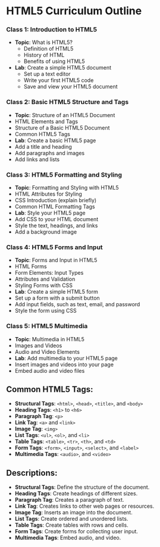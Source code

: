# HTML5 Curriculum Outline
### Class 1: Introduction to HTML5

- **Topic**: What is HTML5?
  - Definition of HTML5
  - History of HTML
  - Benefits of using HTML5
- **Lab**: Create a simple HTML5 document
  - Set up a text editor
  - Write your first HTML5 code
  - Save and view your HTML5 document

### Class 2: Basic HTML5 Structure and Tags

- **Topic**: Structure of an HTML5 Document
 - HTML Elements and Tags
 - Structure of a Basic HTML5 Document
 - Common HTML5 Tags
- **Lab**: Create a basic HTML5 page
 - Add a title and heading
 - Add paragraphs and images
 - Add links and lists

### Class 3: HTML5 Formatting and Styling

- **Topic**: Formatting and Styling with HTML5
 - HTML Attributes for Styling
 - CSS Introduction (explain briefly)
 - Common HTML Formatting Tags
- **Lab**: Style your HTML5 page
 - Add CSS to your HTML document
 - Style the text, headings, and links
 - Add a background image

### Class 4: HTML5 Forms and Input

- **Topic**: Forms and Input in HTML5
 - HTML Forms
 - Form Elements: Input Types
 - Attributes and Validation
 - Styling Forms with CSS
- **Lab**: Create a simple HTML5 form
 - Set up a form with a submit button
 - Add input fields, such as text, email, and password
 - Style the form using CSS

### Class 5: HTML5 Multimedia

- **Topic**: Multimedia in HTML5
 - Images and Videos
 - Audio and Video Elements
- **Lab**: Add multimedia to your HTML5 page
 - Insert images and videos into your page
 - Embed audio and video files


## Common HTML5 Tags:

- **Structural Tags**: `<html>`, `<head>`, `<title>`, and `<body>`
- **Heading Tags**: `<h1>` to `<h6>`
- **Paragraph Tag**: `<p>`
- **Link Tag**: `<a>` and `<link>`
- **Image Tag**: `<img>`
- **List Tags**: `<ul>`, `<ol>`, and `<li>`
- **Table Tags**: `<table>`, `<tr>`, `<th>`, and `<td>`
- **Form Tags**: `<form>`, `<input>`, `<select>`, and `<label>`
- **Multimedia Tags**: `<audio>`, and `<video>`

## Descriptions:

- **Structural Tags**: Define the structure of the document.
- **Heading Tags**: Create headings of different sizes.
- **Paragraph Tag**: Creates a paragraph of text.
- **Link Tag**: Creates links to other web pages or resources.
- **Image Tag**: Inserts an image into the document.
- **List Tags**: Create ordered and unordered lists.
- **Table Tags**: Create tables with rows and cells.
- **Form Tags**: Create forms for collecting user input.
- **Multimedia Tags**: Embed audio, and video.

